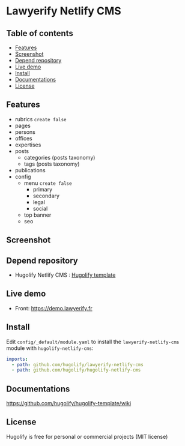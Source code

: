 # Lawyerify Netlify CMS

## Table of contents

- [Features](#features)
- [Screenshot](#screenshot)
- [Depend repository](#depend-repository)
- [Live demo](#live-demo)
- [Install](#install)
- [Documentations](#documentations)
- [License](#license)


## Features
- rubrics `create false`
- pages
- persons
- offices
- expertises
- posts
  - categories (posts taxonomy)
  - tags (posts taxonomy)
- publications
- config
  - menu `create false`
    - primary
    - secondary
    - legal
    - social
  - top banner
  - seo

## Screenshot


## Depend repository
* Hugolify Netlify CMS : [Hugolify template](https://github.com/hugolify/hugolify-netlify-cms)

## Live demo
- Front: https://demo.lawyerify.fr

## Install

Edit `config/_default/module.yaml` to install the `lawyerify-netlify-cms` module with `hugolify-netlify-cms`:
```yml
imports:
  - path: github.com/hugolify/lawyerify-netlify-cms
  - path: github.com/hugolify/hugolify-netlify-cms
```

## Documentations
https://github.com/hugolify/hugolify-template/wiki

## License
Hugolify is free for personal or commercial projects (MIT license)
